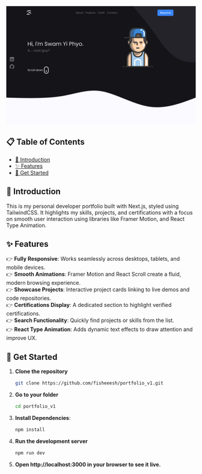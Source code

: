 <a href="https://www.syp.dev" target="_blank" rel="noopener noreferrer">
  <img src="./public/assets/preview.png" alt="Preview" />
</a>

## 📋 Table of Contents

- [👋 Introduction](#-introduction)
- [✨ Features](#-features)
- [🚀 Get Started](#-get-started)

## 👋 Introduction
This is my personal developer portfolio built with Next.js, styled using TailwindCSS. It highlights my skills, projects, and certifications with a focus on smooth user interaction using libraries like Framer Motion, and React Type Animation.

## ✨ Features

👉 **Fully Responsive**: Works seamlessly across desktops, tablets, and mobile devices.  
👉 **Smooth Animations**: Framer Motion and React Scroll create a fluid, modern browsing experience.   
👉 **Showcase Projects**: Interactive project cards linking to live demos and code repositories.  
👉 **Certifications Display**: A dedicated section to highlight verified certifications.  
👉 **Search Functionality**: Quickly find projects or skills from the list.  
👉 **React Type Animation**: Adds dynamic text effects to draw attention and improve UX.

## 🚀 Get Started

1. **Clone the repository**

   ```bash
   git clone https://github.com/fisheeesh/portfolio_v1.git
2. **Go to your folder**
   ```bash
   cd portfolio_v1 
3. **Install Dependencies**:
   ```bash  
   npm install
4. **Run the development server**
    ```bash
    npm run dev
5. 	**Open http://localhost:3000 in your browser to see it live.**